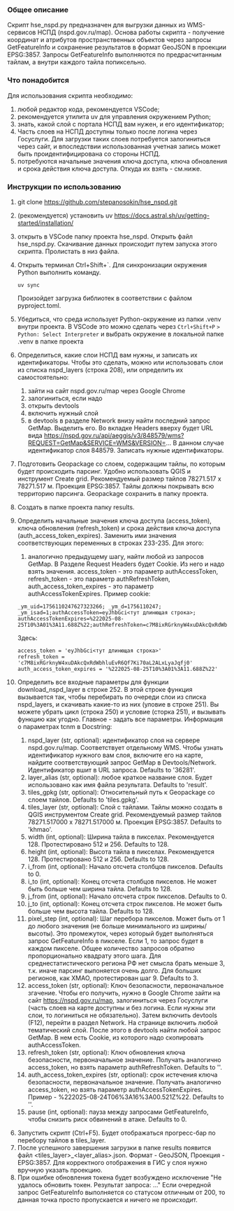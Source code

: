 ### Общее описание
Скрипт hse_nspd.py предназначен для выгрузки данных из WMS-сервисов НСПД (nspd.gov.ru/map).
Основа работы скрипта - получение координат и атрибутов пространственных объектов через
запросы GetFeatureInfo и сохранение результатов в формат GeoJSON в проекции EPSG:3857. Запросы GetFeatureInfo выполняются по предрасчитанным тайлам, а внутри каждого тайла попиксельно.

### Что понадобится
Для использования скрипта необходимо:
1) любой редактор кода, рекомендуется VSCode;
2) рекомендуется утилита uv для управления окружением Python;
3) знать, какой слой с портала НСПД вам нужен, и его идентификатор;
4) Часть слоев на НСПД доступны только после логина через Госуслуги. Для загрузки таких слоев потребуется залогиниться через сайт, и впоследствии использованная учетная запись может быть проидентифицирована со стороны НСПД.
5) потребуются начальные значения ключа доступа, ключа обновления и срока действия ключа доступа. Откуда их взять - см.ниже.

### Инструкции по использованию
1) git clone https://github.com/stepanosokin/hse_nspd.git
2) (рекомендуется) установить uv https://docs.astral.sh/uv/getting-started/installation/
3) открыть в VSCode папку проекта hse_nspd. Открыть файл hse_nspd.py. Скачивание данных происходит путем запуска этого скрипта. Пролистать в низ файла.
4) Открыть терминал Ctrl+Shift+`. Для синхронизации окружения Python выполнить команду. 
   ```
   uv sync
   ```
    Произойдет загрузка библиотек в соответствии с файлом pyproject.toml.
5) Убедиться, что среда использует Python-окружение из папки .venv внутри проекта. В VSCode это можно сделать через
```Ctrl+Shift+P```
```> Python: Select Interpreter```
и выбрать окружение в локальной папке .venv в папке проекта

1) Определиться, какие слои НСПД вам нужны, и записать их идентификаторы. Чтобы это сделать, можно или использовать слои из списка nspd_layers (строка 208), или определить их самостоятельно:
   1) зайти на сайт nspd.gov.ru/map через Google Chrome
   2) залогиниться, если надо
   3) открыть devtools
   4) включить нужный слой
   5) в devtools в разделе Network внизу найти последний запрос GetMap. Выделить его. Во вкладке Headers вверху будет URL вида https://nspd.gov.ru/api/aeggis/v3/848579/wms?REQUEST=GetMap&SERVICE=WMS&VERSION=... В данном случае идентификатор слоя 848579. Записать нужные идентификаторы.
2) Подготовить Geopackage со слоем, содержащим тайлы, по которым будет происходить парсинг. Удобно использовать QGIS и инструмент Create grid. Рекомендуемый размер тайлов 78271.517 x 78271.517 м. Проекция EPSG:3857. Тайлы должны покрывать всю территорию парсинга. Geopackage сохранить в папку проекта.
3) Создать в папке проекта папку results.
4) Определить начальные значения ключа доступа (access_token), ключа обновления (refresh_token) и срока действия ключа доступа (auth_access_token_expires). Заменить ими значения соответствующих переменных в строках 233-235. Для этого:
   1) аналогично предыдущему шагу, найти любой из запросов GetMap. В Разделе Request Headers будет Cookie. Из него и надо взять значения. access_token - это параметр authAccessToken, refresh_token - это параметр authRefreshToken, auth_access_token_expires - это параметр authAccessTokenExpires. Пример cookie:
   ```
   _ym_uid=1756110247627323266; _ym_d=1756110247; _ym_isad=1;authAccessToken=eyJhbGci<тут длинющая строка>; authAccessTokenExpires=%222025-08-25T10%3A01%3A11.688Z%22;authRefreshToken=c7M8ixRGrknyW4xuDAkcQxRdWbhluEvR6Qf7Ki70aL2ALxLyaJqfj0p3knOQOqu4o7w1ZZeAQRNQrafJy5
   ```
   Здесь: 
   ```
   access_token = 'eyJhbGci<тут длинющая строка>'
   refresh_token = 'c7M8ixRGrknyW4xuDAkcQxRdWbhluEvR6Qf7Ki70aL2ALxLyaJqfj0'
   auth_access_token_expires = '%222025-08-25T10%3A01%3A11.688Z%22'
   ```
5) Определить все входные параметры для функции download_nspd_layer в строке 252. В этой строке функция вызывается так, чтобы перебирать по очереди слои из списка nspd_layers, и скачивать какие-то из них (уловие в строке 251). Вы можете убрать цикл (строка 250) и условие (сторка 251), и вызывать функцию как угодно. Главное - задать все параметры. Информация о параметрах tcnm в Docstring:
   1. nspd_layer (str, optional): идентификатор слоя на сервере nspd.gov.ru/map. Соответствует отдельному WMS. 
   Чтобы узнать идентификатор нужного вам слоя, включите его на карте, найдите соответствующий запрос GetMap в Devtools/Network. 
   Идентификатор вшит в URL запроса. Defaults to '36281'.
   2. layer_alias (str, optional): любое краткое название слоя. Будет использовано как имя файла результата. Defaults to 'result'.
   3. tiles_gpkg (str, optional): Относительный путь к Geopackage со слоем тайлов. Defaults to 'tiles.gpkg'.
   4. tiles_layer (str, optional): Слой с тайлами. Тайлы можно создать в QGIS инструментом Create grid. 
   Рекомендуемый размер тайлов 78271.517000 x 78271.517000 м. Проекция EPSG:3857. Defaults to 'khmao'.
   5. width (int, optional): Ширина тайла в пикселах. Рекомендуется 128. Протестировано 512 и 256. Defaults to 128.
   6. height (int, optional): Высота тайла в пикселах. Рекомендуется 128. Протестировано 512 и 256. Defaults to 128.
   7. i_from (int, optional): Начало отсчета столбцов пикселов. Defaults to 0.
   8. i_to (int, optional): Конец отсчета столбцов пикселов. Не может быть больше чем ширина тайла. Defaults to 128.
   9. j_from (int, optional): Начало отсчета строк пикселов. Defaults to 0.
   10. j_to (int, optional): Конец отсчета строк пикселов. Не может быть больше чем высота тайла. Defaults to 128.
   11. pixel_step (int, optional): Шаг перебора пикселов. Может быть от 1 до любого значения (не больше минимального из ширины/высоты). 
   Это промежуток, через который будет выполняться запрос GetFeatureInfo в пикселе. Если 1, то запрос будет в каждом пикселе.
   Общее количество запросов обратно пропорционально квадрату этого шага. Для среднестатистического региона РФ нет смысла брать меньше 3,
   т.к. иначе парсинг выпоняется очень долго. Для больших регионов, как ХМАО, протестирован шаг 9. Defaults to 3.
   12. access_token (str, optional): Ключ безопасности, первоначальное згачение. Чтобы его получить, нужно в Google Chrome зайти на сайт 
   https://nspd.gov.ru/map, залогиниться через Госуслуги (часть слоев на карте доступны и без логина. Если нужны эти слои, то логиниться не обязательно). 
   Затем включить devtools (F12), перейти в раздел Network. 
   На странице включить любой тематический слой. После этого в devtools найти любой запрос GetMap. 
   В нем есть Cookie, из которого надо скопировать authAccessToken.
   13. refresh_token (str, optional): Ключ обновления ключа безопасности, первоначальное значение. Получать аналогично access_token,
   но взять параметр authRefreshToken. Defaults to ''.
   14. auth_access_token_expires (str, optional): срок истечения ключа безопасности, первоначальное значение. Получать аналогично access_token,
   но взять параметр authAccessTokenExpires. Пример - %222025-08-24T06%3A16%3A00.521Z%22. Defaults to ''.
   15. pause (int, optional): пауза между запросами GetFeatureInfo, чтобы снизить риск обвинений в атаке. Defaults to 0.
6.  Запустить скрипт (Ctrl+F5). Будет отображаться прогресс-бар по перебору тайлов в tiles_layer. 
7.  После успешного завершения загрузки в папке results появится файл <tiles_layer>_<layer_alias>.json. Формат - GeoJSON, Проекция - EPSG:3857. Для корректного отображения в ГИС у слоя нужно вручную указать проекцию. 
8.  При ошибке обновления токена будет возбуждено исключение "Не удалось обновить токен. Результат запроса: ..." Если очередной запрос GetFeatureInfo выполняется со статусом отличным от 200, то данная точка просто пропускается и ничего не происходит.